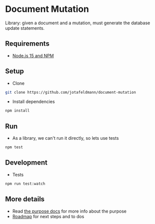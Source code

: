 # Document Mutation

Library: given a document and a mutation, must generate the database update statements.

## Requirements

- [Node.js 15 and NPM](https://nodejs.org/en/download/)

## Setup

- Clone

```bash
git clone https://github.com/jotafeldmann/document-mutation
```

- Install dependencies

```bash
npm install
```

## Run

- As a library, we can't run it directly, so lets use tests

```bash
npm test
```

## Development

- Tests

```bash
npm run test:watch
```

## More details

- Read [the purpose docs](./docs/purpose.md) for more info about the purpose
- [Roadmap](./docs/roadmap.md) for next steps and to dos
